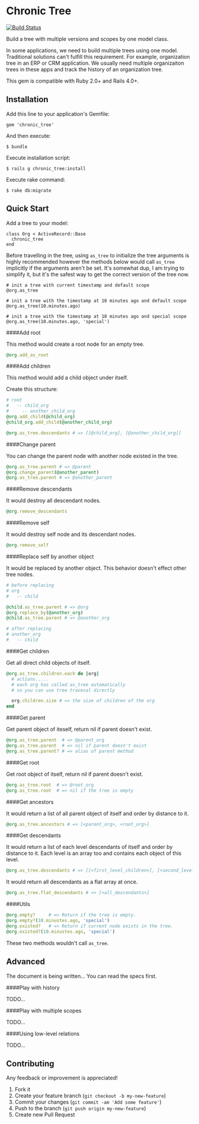 # Chronic Tree

[![Build Status](https://travis-ci.org/bigxiang/chronic_tree.svg?branch=master)](https://travis-ci.org/bigxiang/chronic_tree)

Build a tree with multiple versions and scopes by one model class.

In some applications, we need to build multiple trees using one model. Traditional solutions can't fulfill this requirement. For example, organization tree in an ERP or CRM application. We usually need multiple organizaiton trees in these apps and track the history of an organization tree.

This gem is compatible with Ruby 2.0+ and Rails 4.0+.

## Installation

Add this line to your application's Gemfile:

    gem 'chronic_tree'

And then execute:

    $ bundle

Execute installation script:

    $ rails g chronic_tree:install

Execute rake command:

    $ rake db:migrate

## Quick Start

Add a tree to your model:

    class Org < ActiveRecord::Base
      chronic_tree
    end

Before travelling in the tree, using `as_tree` to initialize the tree arguments is highly recommended however the methods below would call `as_tree` implicitly if the arguments aren't be set. It's somewhat dup, I am trying to simplify it, but it's the safest way to get the correct version of the tree now.

    # init a tree with current timestamp and default scope
    @org.as_tree

    # init a tree with the timestamp at 10 minutes ago and default scope
    @org.as_tree(10.minutes.ago)

    # init a tree with the timestamp at 10 minutes ago and special scope
    @org.as_tree(10.minutes.ago, 'special')

####Add root

This method would create a root node for an empty tree.
```ruby
@org.add_as_root
```

####Add children

This method would add a child object under itself.

Create this structure:
```ruby
# root
#   -- child_org
#     -- another_child_org
@org.add_child(@child_org)
@child_org.add_child(@another_child_org)

@org.as_tree.descendants # => [[@child_org], [@another_child_org]]
```

####Change parent

You can change the parent node with another node existed in the tree.
```ruby
@org.as_tree.parent # => @parent
@org.change_parent(@another_parent)
@org.as_tree.parent # => @another_parent
```

####Remove descendants

It would destroy all descendant nodes.
```ruby
@org.remove_descendants
```

####Remove self

It would destroy self node and its descendant nodes.
```ruby
@org.remove_self
```

####Replace self by another object

It would be replaced by another object. This behavior doesn't effect other tree nodes.
```ruby
# before replacing
# org
#   -- child

@child.as_tree.parent # => @org
@org.replace_by(@another_org)
@child.as_tree.parent # => @another_org

# after replacing
# another_org
#   -- child
```

####Get children

Get all direct child objects of itself.
```ruby
@org.as_tree.children.each do |org|
  # actions.....
  # each org has called as_tree automatically
  # so you can use tree travesal directly

  org.children.size # => the size of children of the org
end
```

####Get parent

Get parent object of iteself, return nil if parent doesn't exist.
```ruby
@org.as_tree.parent  # => @parent_org
@org.as_tree.parent  # => nil if parent doesn't exist
@org.as_tree.parent? # => alias of parent method
```

####Get root

Get root object of itself, return nil if parent doesn't exist.
```ruby
@org.as_tree.root  # => @root_org
@org.as_tree.root  # => nil if the tree is empty
```

####Get ancestors

It would return a list of all parent object of itself and order by distance to it.
```ruby
@org.as_tree.ancestors # => [<parent_org>, <root_org>]
```

####Get descendants

It would return a list of each level descendants of itself and order by distance to it. Each level is an array too and contains each object of this level.
```ruby
@org.as_tree.descendants # => [[<first_level_children>], [<second_level_children>], ...]
```

It would return all descendants as a flat array at once.
```ruby
@org.as_tree.flat_descendants # => [<all_descendants>]
```

####Utils

```ruby
@org.empty?     # => Return if the tree is empty.
@org.empty?(10.minustes.ago, 'special')
@org.existed?   # => Return if current node exists in the tree.
@org.existed?(10.minustes.ago, 'special')
```
These two methods wouldn't call `as_tree`.

## Advanced

The document is being written... You can read the specs first.

####Play with history

TODO...

####Play with multiple scopes

TODO...

####Using low-level relations

TODO...


## Contributing

Any feedback or improvement is appreciated!

1. Fork it
2. Create your feature branch (`git checkout -b my-new-feature`)
3. Commit your changes (`git commit -am 'Add some feature'`)
4. Push to the branch (`git push origin my-new-feature`)
5. Create new Pull Request
